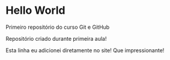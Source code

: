# Hello World
 Primeiro repositório do curso Git e GitHub

 Repositório criado durante primeira aula!

Esta linha eu adicionei diretamente no site! Que impressionante!
